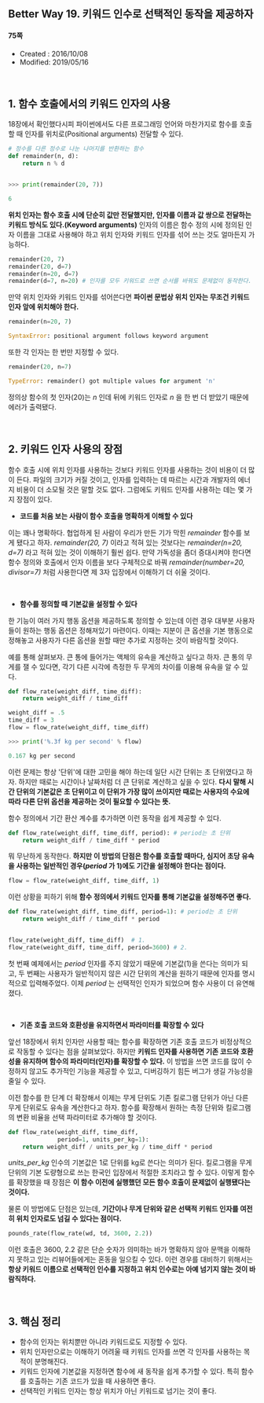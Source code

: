 ## Better Way 19. 키워드 인수로 선택적인 동작을 제공하자

#### 75쪽

* Created : 2016/10/08
* Modified: 2019/05/16  


<br>

## 1. 함수 호출에서의 키워드 인자의 사용


18장에서 확인했다시피 파이썬에서도 다른 프로그래밍 언어와 마찬가지로 함수를 호출할 때 인자를 위치로(Positional arguments) 전달할 수 있다.

```python
# 정수를 다른 정수로 나눈 나머지를 반환하는 함수
def remainder(n, d):
    return n % d


>>> print(remainder(20, 7))

6
```

**위치 인자는 함수 호출 시에 단순히 값만 전달했지만, 인자를 이름과 값 쌍으로 전달하는 키워드 방식도 있다.(Keyword arguments)** 인자의 이름은 함수 정의 시에 정의된 인자 이름을 그대로 사용해야 하고 위치 인자와 키워드 인자를 섞어 쓰는 것도 얼마든지 가능하다.


```python
remainder(20, 7)
remainder(20, d=7)
remainder(n=20, d=7)
remainder(d=7, n=20) # 인자를 모두 키워드로 쓰면 순서를 바꿔도 문제없이 동작한다.
```

만약 위치 인자와 키워드 인자를 섞어쓴다면 **파이썬 문법상 위치 인자는 무조건 키워드 인자 앞에 위치해야 한다.**


```python
remainder(n=20, 7)

SyntaxError: positional argument follows keyword argument
```

또한 각 인자는 한 번만 지정할 수 있다.


```python
remainder(20, n=7)

TypeError: remainder() got multiple values for argument 'n'
```

정의상 함수의 첫 인자(20)는 _n_ 인데 뒤에 키워드 인자로 _n_ 을 한 번 더 받았기 때문에 에러가 출력됐다.  

<br>


## 2. 키워드 인자 사용의 장점

함수 호출 시에 위치 인자를 사용하는 것보다 키워드 인자를 사용하는 것이 비용이 더 많이 든다. 파일의 크기가 커질 것이고, 인자를 입력하는 데 따르는 시간과 개발자의 에너지 비용이 더 소모될 것은 말할 것도 없다. 그럼에도 키워드 인자를 사용하는 데는 몇 가지 장점이 있다.

* **코드를 처음 보는 사람이 함수 호출을 명확하게 이해할 수 있다**

이는 꽤나 명확하다. 협업하게 된 사람이 우리가 만든 기가 막힌 _remainder_ 함수를 보게 됐다고 하자. _remainder(20, 7)_ 이라고 적혀 있는 것보다는 _remainder(n=20, d=7)_ 라고 적혀 있는 것이 이해하기 훨씬 쉽다. 만약 가독성을 좀더 증대시켜야 한다면 함수 정의와 호출에서 인자 이름을 보다 구체적으로 바꿔 _remainder(number=20, divisor=7)_ 처럼 사용한다면 제 3자 입장에서 이해하기 더 쉬울 것이다.

<br>

* **함수를 정의할 때 기본값을 설정할 수 있다**

한 기능이 여러 가지 행동 옵션을 제공하도록 정의할 수 있는데 이런 경우 대부분 사용자들이 원하는 행동 옵션은 정해져있기 마련이다. 이때는 지분이 큰 옵션을 기본 행동으로 정해놓고 사용자가 다른 옵션을 원할 때만 추가로 지정하는 것이 바람직할 것이다.

예를 통해 살펴보자. 큰 통에 들어가는 액체의 유속을 계산하고 싶다고 하자. 큰 통의 무게를 잴 수 있다면, 각기 다른 시각에 측정한 두 무게의 차이를 이용해 유속을 알 수 있다.


```python
def flow_rate(weight_diff, time_diff):
    return weight_diff / time_diff

weight_diff = .5
time_diff = 3
flow = flow_rate(weight_diff, time_diff)

>>> print('%.3f kg per second' % flow)

0.167 kg per second
```

이런 문제는 항상 '단위'에 대한 고민을 해야 하는데 일단 시간 단위는 초 단위였다고 하자. 하지만 때로는 시간이나 날짜처럼 더 큰 단위로 계산하고 싶을 수 있다. **다시 말해 시간 단위의 기본값은 초 단위이고 이 단위가 가장 많이 쓰이지만 때로는 사용자의 수요에 따라 다른 단위 옵션을 제공하는 것이 필요할 수 있다는 뜻.**

함수 정의에서 기간 환산 계수를 추가하면 이런 동작을 쉽게 제공할 수 있다.

```python
def flow_rate(weight_diff, time_diff, period): # period는 초 단위
    return weight_diff / time_diff * period
```

뭐 무난하게 동작한다. **하지만 이 방법의 단점은 함수를 호출할 때마다, 심지어 초당 유속을 사용하는 일반적인 경우(_period_ 가 1)에도 기간을 설정해야 한다는 점이다.**

```python
flow = flow_rate(weight_diff, time_diff, 1)
```

이런 상황을 피하기 위해 **함수 정의에서 키워드 인자를 통해 기본값을 설정해주면 좋다.**

```python
def flow_rate(weight_diff, time_diff, period=1): # period는 초 단위
    return weight_diff / time_diff * period


flow_rate(weight_diff, time_diff)  # 1.
flow_rate(weight_diff, time_diff, period=3600) # 2.
```

첫 번째 예제에서는 _period_ 인자를 주지 않았기 때문에 기본값(1)을 쓴다는 의미가 되고, 두 번째는 사용자가 일반적이지 않은 시간 단위의 계산을 원하기 때문에 인자를 명시적으로 입력해주었다. 이제 _period_ 는 선택적인 인자가 되었으며 함수 사용이 더 유연해졌다.


<br>

* **기존 호출 코드와 호환성을 유지하면서 파라미터를 확장할 수 있다**

앞선 18장에서 위치 인자만 사용할 때는 함수를 확장하면 기존 호출 코드가 비정상적으로 작동할 수 있다는 점을 살펴보았다. 하지만 **키워드 인자를 사용하면 기존 코드와 호환성을 유지하며 함수의 파라미터(인자)를 확장할 수 있다.** 이 방법을 쓰면 코드를 많이 수정하지 않고도 추가적인 기능을 제공할 수 있고, 디버깅하기 힘든 버그가 생길 가능성을 줄일 수 있다.

이전 함수를 한 단계 더 확장해서 이제는 무게 단위도 기존 킬로그램 단위가 아닌 다른 무게 단위로도 유속을 계산한다고 하자. 함수를 확장해서 원하는 측정 단위와 킬로그램의 변환 비율을 선택 파라미터로 추가해야 할 것이다.


```python
def flow_rate(weight_diff, time_diff,
              period=1, units_per_kg=1):
    return weight_diff / units_per_kg / time_diff * period
```

_units\_per\_kg_ 인수의 기본값은 1로 단위를 kg로 쓴다는 의미가 된다. 킬로그램을 무게 단위의 기본 도량형으로 쓰는 한국인 입장에서 적절한 조치라고 할 수 있다. 이렇게 함수를 확장했을 때 장점은 **이 함수 이전에 실행했던 모든 함수 호출이 문제없이 실행됐다는 것이다.**  

물론 이 방법에도 단점은 있는데, **기간이나 무게 단위와 같은 선택적 키워드 인자를 여전히 위치 인자로도 넘길 수 있다는 점이다.**

```python
pounds_rate(flow_rate(wd, td, 3600, 2.2))
```

이런 호출은 3600, 2.2 같은 단순 숫자가 의미하는 바가 명확하지 않아 문맥을 이해하지 못하고 있는 리뷰어들에게는 혼동을 일으킬 수 있다. 이런 경우를 대비하기 위해서는 **항상 키워드 이름으로 선택적인 인수를 지정하고 위치 인수로는 아예 넘기지 않는 것이 바람직하다.**


<br>

## 3. 핵심 정리

* 함수의 인자는 위치뿐만 아니라 키워드로도 지정할 수 있다.
* 위치 인자만으로는 이해하기 어려울 때 키워드 인자를 쓰면 각 인자를 사용하는 목적이 분명해진다.
* 키워드 인자에 기본값을 지정하면 함수에 새 동작을 쉽게 추가할 수 있다. 특히 함수를 호출하는 기존 코드가 있을 때 사용하면 좋다.
* 선택적인 키워드 인자는 항상 위치가 아닌 키워드로 넘기는 것이 좋다.
